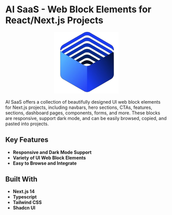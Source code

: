 # AI SaaS - Web Block Elements for React/Next.js Projects

<p align="center">
<img src="./public/logo.png" width=200>
</p>

AI SaaS offers a collection of beautifully designed UI web block elements for Next.js projects, including navbars, hero sections, CTAs, features, sections, dashboard pages, components, forms, and more. These blocks are responsive, support dark mode, and can be easily browsed, copied, and pasted into projects.

## Key Features

- **Responsive and Dark Mode Support**
- **Variety of UI Web Block Elements**
- **Easy to Browse and Integrate**

## Built With

- **Next.js 14**
- **Typescript**
- **Tailwind CSS**
- **Shadcn UI**
